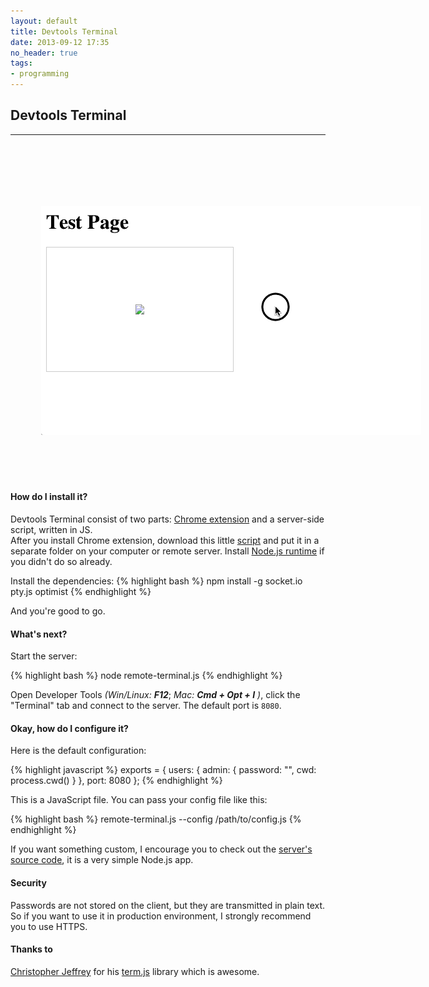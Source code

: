 ```yaml
---
layout: default
title: Devtools Terminal
date: 2013-09-12 17:35
no_header: true
tags: 
- programming
---
```


## Devtools Terminal
---

<div style="width: 708px; height: 537px; margin: 0 auto; background:url(/assets/images/browser-background.png) no-repeat; position: relative;">
  <img style="width: 608px; height: 366px; margin: 0; position: absolute; top: 100px; left: 49px; border-radius: 0 0 2px 2px; overflow:hidden;" src="/assets/images/devtools-demo.gif" />
</div>


#### How do I install it?

Devtools Terminal consist of two parts: [Chrome extension](https://chrome.google.com/webstore/detail/leakmhneaibbdapdoienlkifomjceknl) and a server-side script, written in JS.<br/>
After you install Chrome extension, download this little [script](https://raw.github.com/petethepig/devtools-remote-terminal/master/backend/remote-terminal.js) and put it in a separate folder on your computer or remote server. 
Install [Node.js runtime](http://nodejs.org/) if you didn't do so already. 

Install the dependencies:
{% highlight bash %}
npm install -g socket.io pty.js optimist
{% endhighlight %}

And you're good to go.

#### What's next?

Start the server:

{% highlight bash %}
node remote-terminal.js
{% endhighlight %}

Open Developer Tools *(Win/Linux:* ***F12***; *Mac:* ***Cmd + Opt + I*** *)*, click the "Terminal" tab and connect to the server. 
The default port is `8080`.


#### Okay, how do I configure it?

Here is the default configuration:

{% highlight javascript %}
exports = {
  users: {
    admin: {
      password: "",
      cwd: process.cwd()
    }
  },
  port: 8080
};
{% endhighlight %}

This is a JavaScript file. You can pass your config file like this:

{% highlight bash %}
remote-terminal.js --config /path/to/config.js
{% endhighlight %}

If you want something custom, I encourage you to check out the [server's source code](https://raw.github.com/petethepig/devtools-remote-terminal/master/backend/remote-terminal.js), it is a very simple Node.js app.


#### Security

Passwords are not stored on the client, but they are transmitted in plain text. So if you want to use it in production environment, I strongly recommend you to use HTTPS.


#### Thanks to

[Christopher Jeffrey](https://github.com/chjj) for his [term.js](https://github.com/chjj/term.js) library which is awesome.



